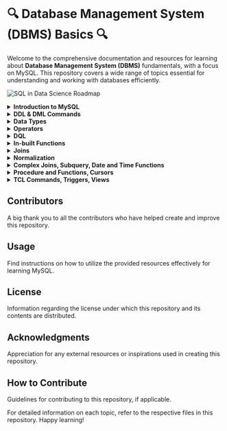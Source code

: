 # **🔍 Database Management System (DBMS) Basics 🔍**

Welcome to the comprehensive documentation and resources for learning about **Database Management System (DBMS)** fundamentals, with a focus on MySQL. This repository covers a wide range of topics essential for understanding and working with databases efficiently.

![SQL in Data Science Roadmap](https://i.imgur.com/pAeb8hf.png)

<details>
  <summary><strong>Introduction to MySQL</strong></summary>

MySQL is a popular relational database management system that uses SQL (Structured Query Language) for organizing, managing, and retrieving data. This section provides a brief overview of MySQL and its significance in database management.
</details>

<details>
  <summary><strong>DDL & DML Commands</strong></summary>

DDL (Data Definition Language) and DML (Data Manipulation Language) are subsets of SQL used for defining and manipulating data in databases.

- **DDL Commands**: Used to define the structure of the database.
  - `CREATE TABLE`: Creates a new table.
  - `ALTER TABLE`: Modifies an existing table.
  - `DROP TABLE`: Deletes a table.
  - `TRUNCATE TABLE`: Removes all data from a table.
- **DML Commands**: Used to manipulate data within the database.
  - `INSERT INTO`: Adds new records into a table.
  - `UPDATE`: Modifies existing records in a table.
  - `DELETE FROM`: Deletes records from a table.
</details>

<details>
  <summary><strong>Data Types</strong></summary>

Data types define the type of data that can be stored in a column of a database table. MySQL supports various data types, including:
- **Numeric**: INT, FLOAT, DOUBLE, etc.
- **Date and Time**: DATE, TIME, DATETIME, TIMESTAMP, etc.
- **String**: CHAR, VARCHAR, TEXT, etc.
</details>

<details>
  <summary><strong>Operators</strong></summary>

Operators are used to perform operations on data. MySQL supports various types of operators, including:
- **Arithmetic Operators**: +, -, *, /, %
- **Comparison Operators**: =, <>, >, <, >=, <=
- **Logical Operators**: AND, OR, NOT
- **Bitwise Operators**: &, |, ^, ~
</details>

<details>
  <summary><strong>DQL</strong></summary>

DQL (Data Query Language) is used to retrieve data from a database. The main DQL command is `SELECT`, which is used to retrieve data from one or more tables.
</details>

<details>
  <summary><strong>In-built Functions</strong></summary>

MySQL provides a variety of built-in functions for performing operations on data. These functions include:
- **String Functions**: CONCAT, SUBSTRING, REPLACE, etc.
- **Numeric Functions**: ROUND, CEIL, FLOOR, etc.
- **Date and Time Functions**: NOW, DATE_ADD, DATE_SUB, etc.
</details>

<details>
  <summary><strong>Joins</strong></summary>

Joins are used to combine data from multiple tables based on a related column between them. MySQL supports different types of joins, including:
- **Inner Join**: Returns records that have matching values in both tables.
- **Left Join**: Returns all records from the left table and the matched records from the right table.
- **Right Join**: Returns all records from the right table and the matched records from the left table.
- **Full Outer Join**: Returns all records when there is a match in either the left or right table.
</details>

<details>
  <summary><strong>Normalization</strong></summary>

Normalization is the process of organizing data in a database to reduce redundancy and improve data integrity. It involves dividing large tables into smaller tables and defining relationships between them. Normalization helps in:
- Eliminating duplicate data.
- Reducing data anomalies.
- Improving data consistency.
</details>

<details>
  <summary><strong>Complex Joins, Subquery, Date and Time Functions</strong></summary>

Advanced join techniques, subqueries, and date/time functions are used to perform complex database operations. These include:
- **Advanced Joins**: Using multiple join conditions, self-joins, etc.
- **Subqueries**: Nested queries used within another query.
- **Date and Time Functions**: Manipulating date and time values in queries.
</details>

<details>
  <summary><strong>Procedure and Functions, Cursors</strong></summary>

Procedures, functions, and cursors are database objects used to perform specific tasks within the database.
- **Procedures**: Precompiled SQL queries that can be executed multiple times.
- **Functions**: Similar to procedures but return a single value.
- **Cursors**: Used to iterate through a result set row by row.
</details>

<details>
  <summary><strong>TCL Commands, Triggers, Views</strong></summary>

TCL (Transaction Control Language) commands, triggers, and views are used to maintain data consistency and integrity.
- **TCL Commands**: COMMIT, ROLLBACK, SAVEPOINT.
- **Triggers**: Special types of stored procedures that are automatically executed in response to certain events.
- **Views**: Virtual tables created from the result of a SELECT query.
</details>

## **Contributors**

A big thank you to all the contributors who have helped create and improve this repository.

## **Usage**

Find instructions on how to utilize the provided resources effectively for learning MySQL.

## **License**

Information regarding the license under which this repository and its contents are distributed.

## **Acknowledgments**

Appreciation for any external resources or inspirations used in creating this repository.

## **How to Contribute**

Guidelines for contributing to this repository, if applicable.

For detailed information on each topic, refer to the respective files in this repository. Happy learning!
